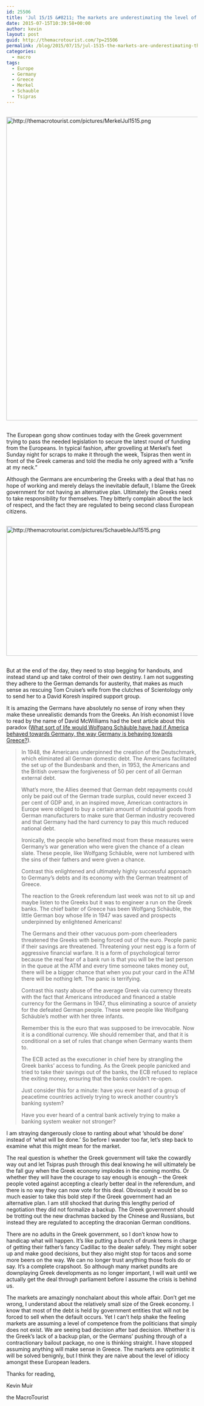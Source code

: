 ```yaml
---
id: 25506
title: 'Jul 15/15 &#8211; The markets are underestimating the level of idiocy'
date: 2015-07-15T10:39:58+00:00
author: kevin
layout: post
guid: http://themacrotourist.com/?p=25506
permalink: /blog/2015/07/15/jul-1515-the-markets-are-underestimating-the-level-of-idiocy/
categories:
  - macro
tags:
  - Europe
  - Germany
  - Greece
  - Merkel
  - Schauble
  - Tsipras
---
```


  <img src="http://themacrotourist.com/pictures/MerkelJul1515.png" alt="http://themacrotourist.com/pictures/MerkelJul1515.png" style="margin:30px auto;display:block;" width="600" height="800">

The European gong show continues today with the Greek government trying to pass the needed legislation to secure the latest round of funding from the Europeans. In typical fashion, after grovelling at Merkel’s feet Sunday night for scraps to make it through the week, Tsipras then went in front of the Greek cameras and told the media he only agreed with a “knife at my neck.”

Although the Germans are encumbering the Greeks with a deal that has no hope of working and merely delays the inevitable default, I blame the Greek government for not having an alternative plan. Ultimately the Greeks need to take responsibility for themselves. They bitterly complain about the lack of respect, and the fact they are regulated to being second class European citizens.


  <img src="http://themacrotourist.com/pictures/SchauebleJul1515.png" alt="http://themacrotourist.com/pictures/SchauebleJul1515.png" style="margin:30px auto;display:block;" width="600" height="342">

But at the end of the day, they need to stop begging for handouts, and instead stand up and take control of their own destiny. I am not suggesting they adhere to the German demands for austerity, that makes as much sense as rescuing Tom Cruise’s wife from the clutches of Scientology only to send her to a David Koresh inspired support group.

It is amazing the Germans have absolutely no sense of irony when they make these unrealistic demands from the Greeks. An Irish economist I love to read by the name of David McWilliams had the best article about this paradox ([What sort of life would Wolfgang Schäuble have had if America behaved towards Germany, the way Germany is behaving towards Greece?](http://www.davidmcwilliams.ie/2015/07/13/what-sort-of-life-would-wolfgang-schauble-have-had-if-america-behaved-towards-germany-the-way-germany-is-behaving-towards-greece?utm_source=rss&utm_medium=rss&utm_campaign=what-sort-of-life-would-wolfgang-schauble-have-had-if-america-behaved-towards-germany-the-way-germany-is-behaving-towards-greece)).

> In 1948, the Americans underpinned the creation of the Deutschmark, which eliminated all German domestic debt. The Americans facilitated the set up of the Bundesbank and then, in 1953, the Americans and the British oversaw the forgiveness of 50 per cent of all German external debt.
> 
> What’s more, the Allies deemed that German debt repayments could only be paid out of the German trade surplus, could never exceed 3 per cent of GDP and, in an inspired move, American contractors in Europe were obliged to buy a certain amount of industrial goods from German manufacturers to make sure that German industry recovered and that Germany had the hard currency to pay this much reduced national debt.
> 
> Ironically, the people who benefited most from these measures were Germany’s war generation who were given the chance of a clean slate. These people, like Wolfgang Schäuble, were not lumbered with the sins of their fathers and were given a chance.
> 
> Contrast this enlightened and ultimately highly successful approach to Germany’s debts and its economy with the German treatment of Greece.
> 
> The reaction to the Greek referendum last week was not to sit up and maybe listen to the Greeks but it was to engineer a run on the Greek banks. The chief baiter of Greece has been Wolfgang Schäuble, the little German boy whose life in 1947 was saved and prospects underpinned by enlightened Americans!
> 
> The Germans and their other vacuous pom-pom cheerleaders threatened the Greeks with being forced out of the euro. People panic if their savings are threatened. Threatening your nest egg is a form of aggressive financial warfare. It is a form of psychological terror because the real fear of a bank run is that you will be the last person in the queue at the ATM and every time someone takes money out, there will be a bigger chance that when you put your card in the ATM there will be nothing left. The panic is terrifying.
> 
> Contrast this nasty abuse of the average Greek via currency threats with the fact that Americans introduced and financed a stable currency for the Germans in 1947, thus eliminating a source of anxiety for the defeated German people. These were people like Wolfgang Schäuble’s mother with her three infants.
> 
> Remember this is the euro that was supposed to be irrevocable. Now it is a conditional currency. We should remember that, and that it is conditional on a set of rules that change when Germany wants them to.
> 
> The ECB acted as the executioner in chief here by strangling the Greek banks’ access to funding. As the Greek people panicked and tried to take their savings out of the banks, the ECB refused to replace the exiting money, ensuring that the banks couldn’t re-open.
> 
> Just consider this for a minute: have you ever heard of a group of peacetime countries actively trying to wreck another country’s banking system?
> 
> Have you ever heard of a central bank actively trying to make a banking system weaker not stronger?

I am straying dangerously close to ranting about what ‘should be done’ instead of ‘what will be done.’ So before I wander too far, let’s step back to examine what this might mean for the market.

The real question is whether the Greek government will take the cowardly way out and let Tsipras push through this deal knowing he will ultimately be the fall guy when the Greek economy implodes in the coming months. Or whether they will have the courage to say enough is enough &#8211; the Greek people voted against accepting a clearly better deal in the referendum, and there is no way they can now vote for this deal. Obviously it would be so much easier to take this bold step if the Greek government had an alternative plan. I am still shocked that during this lengthy period of negotiation they did not formalize a backup. The Greek government should be trotting out the new drachmas backed by the Chinese and Russians, but instead they are regulated to accepting the draconian German conditions.

There are no adults in the Greek government, so I don’t know how to handicap what will happen. It’s like putting a bunch of drunk teens in charge of getting their father’s fancy Cadillac to the dealer safely. They might sober up and make good decisions, but they also might stop for tacos and some more beers on the way. We can no longer trust anything those fools do or say. It’s a complete crapshoot. So although many market pundits are downplaying Greek developments as no longer important, I will wait until we actually get the deal through parliament before I assume the crisis is behind us.

The markets are amazingly nonchalant about this whole affair. Don’t get me wrong, I understand about the relatively small size of the Greek economy. I know that most of the debt is held by government entities that will not be forced to sell when the default occurs. Yet I can’t help shake the feeling markets are assuming a level of competence from the politicians that simply does not exist. We are seeing bad decision after bad decision. Whether it is the Greek’s lack of a backup plan, or the Germans’ pushing through of a contractionary bailout package, no one is thinking straight. I have stopped assuming anything will make sense in Greece. The markets are optimistic it will be solved benignly, but I think they are naive about the level of idiocy amongst these European leaders.

Thanks for reading,
  
Kevin Muir
  
the MacroTourist